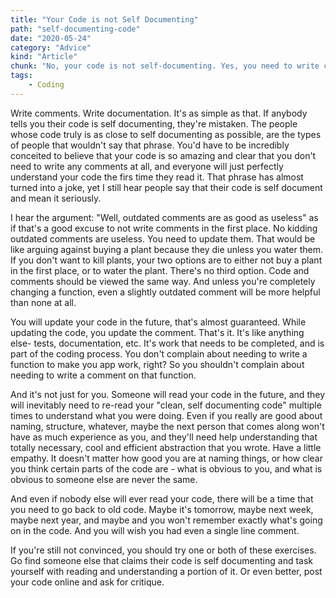 ```yaml
---
title: "Your Code is not Self Documenting"
path: "self-documenting-code"
date: "2020-05-24"
category: "Advice"
kind: "Article"
chunk: "No, your code is not self-documenting. Yes, you need to write comments."
tags:
    - Coding
---
```


Write comments. Write documentation. It's as simple as that. If anybody tells you their code is self documenting, they're mistaken. The people whose code truly is as close to self documenting as possible, are the types of people that wouldn't say that phrase. You'd have to be incredibly conceited to believe that your code is so amazing and clear that you don't need to write any comments at all, and everyone will just perfectly understand your code the firs time they read it. That phrase has almost turned into a joke, yet I still hear people say that their code is self document and mean it seriously.

I hear the argument: "Well, outdated comments are as good as useless" as if that's a good excuse to not write comments in the first place. No kidding outdated comments are useless. You need to update them. That would be like arguing against buying a plant because they die unless you water them. If you don't want to kill plants, your two options are to either not buy a plant in the first place, or to water the plant. There's no third option. Code and comments should be viewed the same way. And unless you're completely changing a function, even a slightly outdated comment will be more helpful than none at all.

You will update your code in the future, that's almost guaranteed. While updating the code, you update the comment. That's it. It's like anything else- tests, documentation, etc. It's work that needs to be completed, and is part of the coding process. You don't complain about needing to write a function to make you app work, right? So you shouldn't complain about needing to write a comment on that function.

And it's not just for you. Someone will read your code in the future, and they will inevitably need to re-read your "clean, self documenting code" multiple times to understand what you were doing. Even if you really are good about naming, structure, whatever, maybe the next person that comes along won't have as much experience as you, and they'll need help understanding that totally necessary, cool and efficient abstraction that you wrote. Have a little empathy. It doesn't matter how good you are at naming things, or how clear you think certain parts of the code are - what is obvious to you, and what is obvious to someone else are never the same.

And even if nobody else will ever read your code, there will be a time that you need to go back to old code. Maybe it's tomorrow, maybe next week, maybe next year, and maybe and you won't remember exactly what's going on in the code. And you will wish you had even a single line comment.

If you're still not convinced, you should try one or both of these exercises. Go find someone else that claims their code is self documenting and task yourself with reading and understanding a portion of it. Or even better, post your code online and ask for critique.